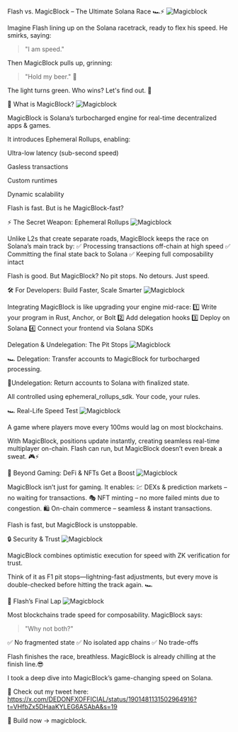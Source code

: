 Flash vs. MagicBlock – The Ultimate Solana Race 🏎️⚡
![Magicblock](1.jpg)

Imagine Flash lining up on the Solana racetrack, ready to flex his speed. He smirks, saying:

> "I am speed."



Then MagicBlock pulls up, grinning:

> "Hold my beer." 🍺



The light turns green. Who wins? Let's find out. 🏁



🚀 What is MagicBlock?
![Magicblock](2.jpg)

MagicBlock is Solana’s turbocharged engine for real-time decentralized apps & games.

It introduces Ephemeral Rollups, enabling:

Ultra-low latency (sub-second speed)

Gasless transactions

Custom runtimes

Dynamic scalability


Flash is fast. But is he MagicBlock-fast?



⚡ The Secret Weapon: Ephemeral Rollups
![Magicblock](4.jpg)

Unlike L2s that create separate roads, MagicBlock keeps the race on Solana’s main track by:
✅ Processing transactions off-chain at high speed
✅ Committing the final state back to Solana
✅ Keeping full composability intact

Flash is good. But MagicBlock? No pit stops. No detours. Just speed.



🛠️ For Developers: Build Faster, Scale Smarter
![Magicblock](5.jpg)

Integrating MagicBlock is like upgrading your engine mid-race:
1️⃣ Write your program in Rust, Anchor, or Bolt
2️⃣ Add delegation hooks
3️⃣ Deploy on Solana
4️⃣ Connect your frontend via Solana SDKs



Delegation & Undelegation: The Pit Stops
![Magicblock](6.jpg)

🏎️ Delegation: Transfer accounts to MagicBlock for turbocharged processing.


🏁Undelegation: Return accounts to Solana with finalized state.

All controlled using ephemeral_rollups_sdk. Your code, your rules.



🏎️ Real-Life Speed Test
![Magicblock](7.jpg)

A game where players move every 100ms would lag on most blockchains.

With MagicBlock, positions update instantly, creating seamless real-time multiplayer on-chain. Flash can run, but MagicBlock doesn’t even break a sweat. 🎮⚡



🔗 Beyond Gaming: DeFi & NFTs Get a Boost
![Magicblock](8.jpg)

MagicBlock isn’t just for gaming. It enables:
💹 DEXs & prediction markets – no waiting for transactions.
🎭 NFT minting – no more failed mints due to congestion.
🛍️ On-chain commerce – seamless & instant transactions.

Flash is fast, but MagicBlock is unstoppable.



🔒 Security & Trust
![Magicblock](9.jpg)

MagicBlock combines optimistic execution for speed with ZK verification for trust.

Think of it as F1 pit stops—lightning-fast adjustments, but every move is double-checked before hitting the track again. 🏎️




🏁 Flash’s Final Lap
![Magicblock](10.jpg)


Most blockchains trade speed for composability. MagicBlock says:

> "Why not both?"



✅ No fragmented state
✅ No isolated app chains
✅ No trade-offs

Flash finishes the race, breathless. MagicBlock is already chilling at the finish line.😎


I took a deep dive into MagicBlock’s game-changing speed on Solana.

🔗 Check out my tweet here: https://x.com/DEDONFXOFFICIAL/status/1901481131502964916?t=VHfbZx5DHaaKYLEG6ASAbA&s=19


🚀 Build now → magicblock.
